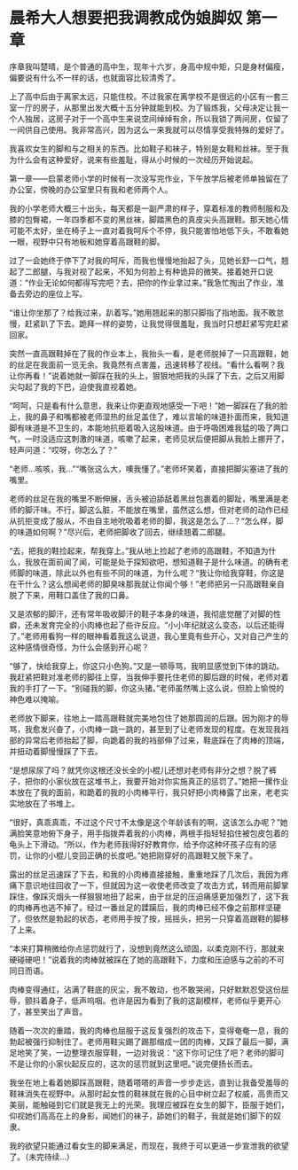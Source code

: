# 晨希大人想要把我调教成伪娘脚奴 第一章

序章我叫楚晴，是个普通的高中生，现年十六岁，身高中规中矩，只是身材偏瘦，偏要说有什么不一样的话，也就面容比较清秀了。

上了高中后由于离家太远，只能住校。不过我家在离学校不是很远的小区有一套三室一厅的房子，从那里出发大概十五分钟就能到校。为了锻炼我，父母决定让我一个人独居，这房子对于一个高中生来说空间绰绰有余，所以我锁了两间房，仅留了一间供自己使用。我非常高兴，因为这么一来我就可以尽情享受我特殊的爱好了。

我喜欢女生的脚和与之相关的东西。比如鞋子和袜子，特别是女鞋和丝袜。至于我为什么会有这种爱好，说来有些羞耻，得从小时候的一次经历开始说起。

第一章——启蒙老师小学的时候有一次没写完作业，下午放学后被老师单独留在了办公室，傍晚的办公室里只有我和老师两个人。

我的小学老师大概三十出头，每天都是一副严肃的样子，穿着标准的教师制服和及膝的包臀裙，一年四季都不变的黑丝袜，脚踏黑色的真皮尖头高跟鞋。那天她心情可能不太好，坐在椅子上一直对着我呵斥个不停，我只能害怕地低下头，不敢看她一眼，视野中只有地板和她穿着高跟鞋的脚。

过了一会她终于停下了对我的呵斥，而我也慢慢地抬起了头，见她长舒一口气，翘起了二郎腿，与我对视了起来，不知为何脸上有种诡异的微笑。接着她开口说道：“作业无论如何都得写完吧？去，把你的作业拿过来。”我急忙掏出了作业，准备去旁边的座位上写。

“谁让你坐那了？给我过来，趴着写。”她用翘起来的那只脚指了指地面。我不敢怠慢，赶紧趴了下去。跪拜一样的姿势，让我觉得很羞耻，我当时只想赶紧写完赶紧回家。

突然一直高跟鞋掉在了我的作业本上，我抬头一看，是老师脱掉了一只高跟鞋，她的丝足在我面前一览无余。我竟然有点害羞，迅速转移了视线。“看什么看啊？我让你再看！”说着她就一脚踩在我的头上，狠狠地把我的头踩了下去，之后又用脚尖勾起了我的下巴，迫使我直视着她。

“呵呵，只是看有什么意思，我来让你更直观地感受一下吧！”她一脚踩在了我的脸上，我的鼻子和嘴都被老师湿热的丝足盖住了，难以言喻的味道扑面而来，我知道脚有味道是不卫生的，本能地抗拒着吸入这股味道。由于呼吸困难我猛的吸了两口气，一时没适应这刺激的味道，咳嗽了起来，老师见状后便把脚从我脸上挪开了，轻声问道：“哎呀，你怎么了？”

“老师…咳咳，我…”“嘴张这么大，噢我懂了。”老师坏笑着，直接把脚尖塞进了我的嘴里。

老师的丝足在我的嘴里不断伸展，舌头被迫舔舐着黑丝包裹着的脚趾，嘴里满是老师的脚汗味。不行，脚这么脏，不能放在嘴里，虽然这么想，但对老师的动作已经从抗拒变成了服从，不由自主地吮吸着老师的脚，我这是怎么了…？“怎么样，脚的味道如何啊？”尽兴后，老师把脚收了回去，继续翘着二郎腿。

“去，把我的鞋捡起来，帮我穿上。”我从地上捡起了老师的高跟鞋，不知道为什么，我放在面前闻了闻，可能是处于探知欲吧，想知道鞋子是什么味道。的确有老师脚的味道，除此以外也有些不同的味道，为什么呢？“我让你给我穿鞋，你这是在干什么？这么想闻老师的脚臭味那我就让你闻个够！”老师把另一只高跟鞋亲自脱了下来，用鞋口盖住了我的口鼻。

又是浓郁的脚汗，还有常年吸收脚汗的鞋子本身的味道，我彻底觉醒了对脚的性癖，还未发育完全的小肉棒也起了些许反应。“小小年纪就这么变态，以后还能得了。”老师用看狗一样的眼神看着我这么说道，我心里竟有些开心，又对自己产生的这种感情很奇怪，为什么会感到开心呢？

“够了，快给我穿上，你这只小色狗。”又是一顿辱骂，我明显感觉到下体的跳动。我赶紧把鞋对准老师的脚往上穿，当我伸手要托住老师的脚后跟的时候，老师对着我的手打了一下。“别碰我的脚，你这头猪。”老师虽然嘴上这么说，但脸上愉悦的神色难以掩喻。

老师放下脚来，往地上一踏高跟鞋就完美地包住了她那圆润的后跟。因为刚才的辱骂，我愈发兴奋了，小肉棒一跳一跳的，甚至到了让老师发现的程度。在发现我裆部的异常后老师抬起了脚，向跪着的我的裆部伸了过来，鞋底踩在了肉棒的顶端，并扭动着脚慢慢踩了下去。

“是想尿尿了吗？就凭你这根还没长全的小棍儿还想对老师有非分之想？脱了裤子，把你的小家伙放在这堆书上，我要开始对你实施真正的惩罚了。”她把一摞作业本放在了我的面前，和跪着的我的小肉棒平行，我只好把小肉棒露了出来，老老实实地放在了书堆上。

“很好，真乖真乖，不过这个尺寸不太像是这个年龄该有的啊，这该怎么办呢？”她满脸笑意地俯下身子，用手指拨弄着我的小肉棒，两根手指轻轻掐住被包皮包着的龟头上下滑动。“所以，作为老师我得好好教育你，给予你这种坏孩子应有的惩罚，让你的小棍儿变回正确的长度吧。”她把刚穿好的高跟鞋又脱下来了。

露出的丝足迅速踩了下去，和我的小肉棒直接接触，重重地踩了几次后，我因为疼痛下意识地往回收了一下，但就因为这一收使老师改变了攻击方式，转而用前脚掌踩住，像踩灭烟头一样狠狠地扭了起来，由于丝足的压迫痛感更加强烈了，这下我的肉棒再也逃不掉了。经过一番丝足的蹂躏后，我的肉棒已经不像之前那样坚硬了，但依然是勃起的状态，老师用手按了按，摇摇头，把另一只穿着高跟鞋的脚移了上来。

“本来打算稍微给你点惩罚就行了，没想到竟然这么顽固，以柔克刚不行，那就来硬碰硬吧！”说着我的肉棒就被踩在了她的高跟鞋下，力度和压迫感与之前的不可同日而语。

肉棒变得通红，沾满了鞋底的灰尘，我不敢动，也不敢哭闹，只好默默忍受这份屈辱，颤抖着身子，低声呜咽。也许是因为看到了我的这副模样，老师似乎更开心了，甚至笑出了声音。

随着一次次的重踏，我的肉棒也屈服于这反复强烈的攻击下，变得奄奄一息，我的勃起被强行抑制住了。老师用鞋尖踢了踢那缩成一团的肉棒，又踩了最后一脚，满足地笑了笑，一边整理衣服穿鞋，一边对我说：“这下你可记住了吧？老师的脚可不是让你的小家伙起反应的，这次的惩罚就到这里吧。”说完便扬长而去。

我坐在地上看着她脚踩高跟鞋，随着嗒嗒的声音一步步走远，直到让我备受羞辱的鞋袜消失在视野中。从那时起女性的鞋袜就在我的心目中树立起了权威，高贵而又美丽，能触碰到它们就是我无上的光荣。我理应被踩在女生的脚下，臣服于她们，仰视她们高高在上的身影，闻她们的袜子，舔她们的鞋子，我就是她们脚下的奴隶。

我的欲望只能通过看女生的脚来满足，而现在，我终于可以更进一步宣泄我的欲望了。（未完待续…）

